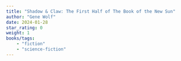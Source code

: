 ```yaml
---
title: "Shadow & Claw: The First Half of The Book of the New Sun"
author: "Gene Wolf"
date: 2024-01-28
star_rating: 0
weight: 1
books/tags:
    - "fiction"
    - "science-fiction"
---
```


